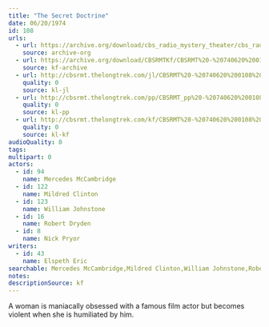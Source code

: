 ```yaml
---
title: "The Secret Doctrine"
date: 06/20/1974
id: 108
urls: 
  - url: https://archive.org/download/cbs_radio_mystery_theater/cbs_radio_mystery_theater-0101-0150.zip/cbs_radio_mystery_theater-0101-0150%2Fcbsrmt_0108_the_secret_doctrine.mp3
    source: archive-org
  - url: https://archive.org/download/CBSRMTKf/CBSRMT%20-%20740620%200108%20The%20Secret%20Doctrine_kf.mp3
    source: kf-archive
  - url: http://cbsrmt.thelongtrek.com/jl/CBSRMT%20-%20740620%200108%20The%20Secret%20Doctrine_jl.mp3
    quality: 0
    source: kl-jl
  - url: http://cbsrmt.thelongtrek.com/pp/CBSRMT_pp%20-%20740620%200108%20The%20Secret%20Doctrine.mp3
    quality: 0
    source: kl-pp
  - url: http://cbsrmt.thelongtrek.com/kf/CBSRMT%20-%20740620%200108%20The%20Secret%20Doctrine_kf.mp3
    quality: 0
    source: kl-kf
audioQuality: 0
tags: 
multipart: 0
actors:  
  - id: 94
    name: Mercedes McCambridge  
  - id: 122
    name: Mildred Clinton  
  - id: 123
    name: William Johnstone  
  - id: 16
    name: Robert Dryden  
  - id: 8
    name: Nick Pryor
writers:  
  - id: 43
    name: Elspeth Eric
searchable: Mercedes McCambridge,Mildred Clinton,William Johnstone,Robert Dryden,Nick Pryor Elspeth Eric
notes: 
descriptionSource: kf
---
```

A woman is maniacally obsessed with a famous film actor but becomes violent when she is humiliated by him.